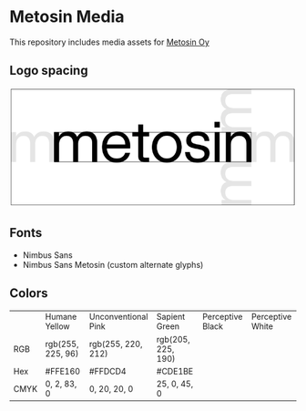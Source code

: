# Metosin Media

This repository includes media assets for [Metosin Oy](http://metosin.fi)

## Logo spacing

![margins](margins.png)

## Fonts

- Nimbus Sans
- Nimbus Sans Metosin (custom alternate glyphs)

## Colors

<table>
<tr>
<td></td>
<td>Humane Yellow</td>
<td>Unconventional Pink</td>
<td>Sapient Green</td>
<td>Perceptive Black</td>
<td>Perceptive White</td>
</tr>
<tr>
<td>RGB</td>
<td>rgb(255, 225, 96)</td>
<td>rgb(255, 220, 212)</td>
<td>rgb(205, 225, 190)</td>
<td></td>
<td></td>
</tr>
<tr>
<td>Hex</td>
<td>#FFE160</td>
<td>#FFDCD4</td>
<td>#CDE1BE</td>
<td></td>
<td></td>
</tr>
<tr>
<td>CMYK</td>
<td>0, 2, 83, 0</td>
<td>0, 20, 20, 0</td>
<td>25, 0, 45, 0</td>
<td></td>
<td></td>
</tr>
</table>
